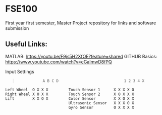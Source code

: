 # FSE100
First year first semester, Master Project repository for links and software submission

Useful Links:
------------------------------------------------------------------------
MATLAB:          https://youtu.be/F9js5H2XfOE?feature=shared
GITHUB Basics:   https://www.youtube.com/watch?v=eGaImwD8fPQ

Input Settings
>                A B C D                             1 2 3 4 X
    Left Wheel  O X X X         Touch Sensor 1      X X X X O
    Right Wheel X O X X         Touch Sensor 2      X O X X X
    Lift        X X O X         Color Sensor        X X O X X
                                Ultrasonic Sensor   X X X O X
                                Gyro Sensor         O X X X X

